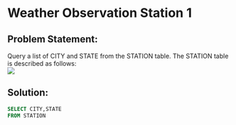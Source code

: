 # Weather Observation Station 1

## Problem Statement:
Query a list of CITY and STATE from the STATION table.
The STATION table is described as follows:
<br>![](/Images/STATION.png)

## Solution:
```SQL
SELECT CITY,STATE
FROM STATION
```
